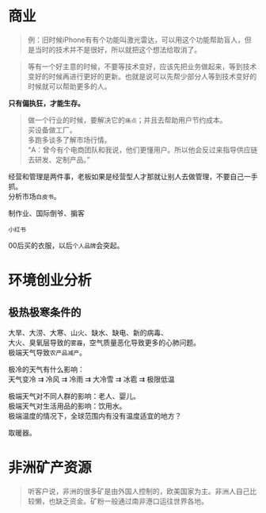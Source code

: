 # 商业

> 例：旧时候iPhone有有个功能叫激光雷达，可以用这个功能帮助盲人，但是当时的技术并不是很好，所以就把这个想法给取消了。

> 等有一个好主意的时候，不要等技术变好，应该先把业务做起来，等到技术变好的时候再进行更好的更新。也就是说可以先帮少部分人等到技术变好的时候就可以帮助更多的人。

**只有偏执狂，才能生存。**  

> 做一个行业的时候，要解决它的`痛点`；并且去帮助用户节约成本。  
> 买设备做工厂。  
> 多跑多谈多了解市场行情。  
> “A：曾今有个电商团队和我说，他们更懂用户。所以他会反过来指导供应链去研发、定制产品。”  

经营和管理是两件事，老板如果是经营型人才那就让别人去做管理，不要自己一手抓。  
分析市场`白皮书`。  

制作业、国际倒爷、掮客

`小红书`

00后买的衣服，以后`个人品牌`会突起。

# 环境创业分析

## 极热极寒条件的

大旱、大涝、大寒、山火、缺水、缺电、新的病毒、  
大火、臭氧层导致的`雾霾`，空气质量恶化导致更多的心肺问题。    
极端天气导致`农产品减产`。  

极冷的天气有什么影响：  
天气变冷 ⇉ 冷风 ⇉ 冷雨 ⇉ 大冷雪 ⇉ 冰雹 ⇉ 极限低温  

极端天气对不同人群的影响：老人、婴儿。  
极端天气对生活用品的影响：饮用水。  
极端温度的情况下，全球范围内有没有温度适宜的地方？  

取暖器。  

# 非洲矿产资源

> 听客户说，非洲的很多矿是由外国人控制的，欧美国家为主。非洲人自己比较懒，也缺乏资金。矿粉一般通过南非港口运往世界各地。  
